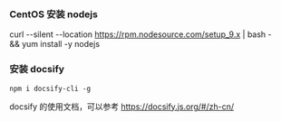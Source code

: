 

### CentOS 安装 nodejs

curl --silent --location https://rpm.nodesource.com/setup_9.x | bash - \
    && yum install -y nodejs

### 安装 docsify

```
npm i docsify-cli -g
```

docsify 的使用文档，可以参考 https://docsify.js.org/#/zh-cn/


